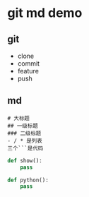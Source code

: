 # git md demo


## git

- clone
- commit
- feature
- push



## md

```
# 大标题
## 一级标题
### 二级标题
- / * 是列表
三个```是代码
```


```python
def show():
    pass

def python():
    pass
```



